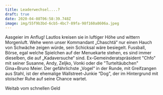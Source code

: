 ```yaml
---
title: Leaderwechsel....?
draft: true
date: 2020-04-08T06:58:39.748Z
image: img/55f9b3bd-6cb5-4bc7-89fa-98f160a8606a.jpeg
---
```

Aasgeier im Anflug! Lautlos kreisen sie in luftiger Höhe und wittern Morgenluft. Wehe wenn unser Kommandant „Chaschtä“ nur einen Hauch von Schwäche zeigen würde, sein Schicksal wäre besiegelt. Fussball, Börse, egal welche Spielchen auf der Menuekarte stehen, es sind immer dieselben, die auf „Kadaversuche“ sind. Ex-Gemeinderatspräsident "Chfo" mit seiner Susanne, Andy, Zeljko, Vonki oder die "Turteltäubchen" Gina+Bruno Meier. Der gefährlichste „Vogel“ in der Runde, mit Greifzangen aus Stahl, ist der ehemalige Wallstreet-Junkie “Dog", der im Hintergrund mit stoischer Ruhe auf seine Chance wartet.

Weitab vom schnellen Geld